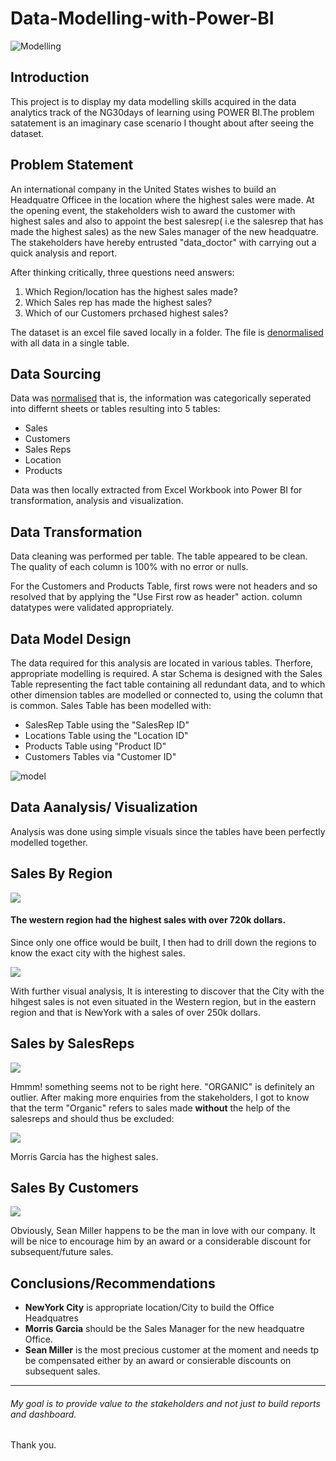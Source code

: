 # Data-Modelling-with-Power-BI

![Modelling](Power.jpg)

## Introduction
This project is to display my data modelling skills acquired in the data analytics track of the NG30days of learning using POWER BI.The problem satatement is an imaginary case scenario I thought about after seeing the dataset. 

## Problem Statement
An international company in the United States wishes to build an Headquatre Officee in the location where the highest sales were made.
At the opening event, the stakeholders wish to award the customer with highest sales and also to appoint the best salesrep( i.e the salesrep that has made the highest sales) as the new Sales manager of the new headquatre.
The stakeholders have hereby entrusted "data_doctor" with carrying out a quick analysis and report.

After thinking critically, three questions need answers:
1. Which Region/location has the highest sales made?
2. Which Sales rep has made the highest sales?
3. Which of our Customers prchased highest sales?

The dataset is an excel file saved locally in a folder. The file is  [denormalised](https://github.com/Data-Dr-hub/Data-Modelling-with-Power-BI/blob/main/SuperStore_Denormalized.xlsx) with all data in a single table.

## Data Sourcing
Data was [normalised](https://github.com/Data-Dr-hub/Data-Modelling-with-Power-BI/blob/main/SuperStore_Normalized.xlsx) that is, the information was categorically seperated into differnt sheets or tables resulting into 5 tables:
- Sales
- Customers
- Sales Reps
- Location
- Products



Data was then locally extracted from Excel Workbook into Power BI for transformation, analysis and visualization.

## Data Transformation

Data cleaning was performed per table.
The table appeared to be clean.
The quality of each column is 100% with no error or nulls.


For the Customers and Products Table, first rows were not headers and so resolved that by applying the "Use First row as header" action.
column datatypes were validated appropriately.

## Data Model Design
The data required for this analysis are located in various tables.
Therfore, appropriate modelling is required.
A star Schema is designed with the Sales Table representing the fact table containing all redundant data, and to which other dimension tables are modelled or connected to, using the column that is common.
Sales Table has been modelled with:
- SalesRep Table using the "SalesRep ID"
- Locations Table using the "Location ID"
- Products Table using "Product ID"
- Customers Tables via "Customer ID"

![model](mod.png)


## Data Aanalysis/ Visualization
Analysis was done using simple visuals since the tables have been perfectly modelled together.

## Sales By Region

![](regional.PNG)

#### The western region had the highest sales with over 720k dollars.

Since only one office would be built, I then had to drill down the regions to know the exact city with the highest sales.

![](topcities.PNG)

With further visual analysis, It is interesting to discover that the City with the hihgest sales is not even situated in the Western region,
but in the eastern region and that is NewYork with a sales of over 250k dollars.

## Sales by SalesReps

![](salesorganic.PNG)

Hmmm! something seems not to be right here. "ORGANIC" is definitely an outlier. After making more enquiries from the stakeholders, I got to know that the term "Organic" refers to sales made **without** the help of the salesreps and should thus be excluded:

![](salesrepSales.PNG)

Morris Garcia has the highest sales.

## Sales By Customers

![](top10Customers.png)

Obviously, Sean Miller happens to be the man in love with our company. It will be nice to encourage him by an award or a considerable discount for subsequent/future sales.

## Conclusions/Recommendations
- **NewYork City** is appropriate location/City to build the Office Headquatres 
- **Morris Garcia** should be the Sales Manager for the new headquatre Office.
- **Sean Miller** is the most precious customer at the moment and needs tp be compensated either by an award or consierable discounts on subsequent sales. 
------



###### My goal is to provide value to the stakeholders and not just to build reports and dashboard. 

Thank you.


